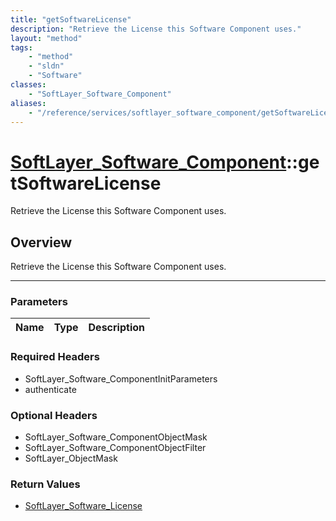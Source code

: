 ```yaml
---
title: "getSoftwareLicense"
description: "Retrieve the License this Software Component uses."
layout: "method"
tags:
    - "method"
    - "sldn"
    - "Software"
classes:
    - "SoftLayer_Software_Component"
aliases:
    - "/reference/services/softlayer_software_component/getSoftwareLicense"
---
```

# [SoftLayer_Software_Component](/reference/services/SoftLayer_Software_Component)::getSoftwareLicense


Retrieve the License this Software Component uses.


## Overview 
Retrieve the License this Software Component uses.

-----

### Parameters 
|Name | Type | Description |
| --- | --- | --- |


### Required Headers
* SoftLayer_Software_ComponentInitParameters
* authenticate


### Optional Headers
* SoftLayer_Software_ComponentObjectMask
* SoftLayer_Software_ComponentObjectFilter
* SoftLayer_ObjectMask

### Return Values
* <a href='/reference/datatypes/SoftLayer_Software_License'>SoftLayer_Software_License </a>




